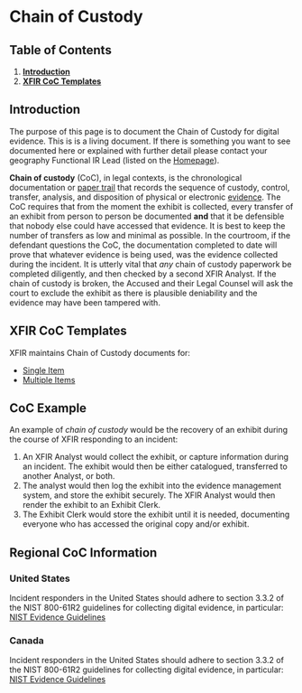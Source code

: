 # Chain of Custody

## Table of Contents
1. [**Introduction**](#Introduction)
2. [**XFIR CoC Templates**](#XFIR-CoC-Templates)

## Introduction
The purpose of this page is to document the Chain of Custody for digital evidence. This is is a living document. If there is something you want to see documented here or explained with further detail please contact your geography Functional IR Lead (listed on the  [Homepage](Home.md)).

**Chain of custody** (CoC), in legal contexts, is the chronological documentation or [paper trail](https://en.wiktionary.org/wiki/paper_trail "wiktionary:paper trail") that records the sequence of custody, control, transfer, analysis, and disposition of physical or electronic [evidence](https://en.wikipedia.org/wiki/Evidence "Evidence"). The CoC requires that from the moment the exhibit is collected, every transfer of an exhibit from person to person be documented **and** that it be defensible that nobody else could have accessed that evidence. It is best to keep the number of transfers as low and minimal as possible. In the courtroom, if the defendant questions the CoC, the documentation completed to date will prove that whatever evidence is being used, was the evidence collected during the incident. It is utterly vital that *any* chain of custody paperwork be completed diligently, and then checked by a second XFIR Analyst. If the chain of custody is broken, the Accused and their Legal Counsel will ask the court to exclude the exhibit as there is plausible deniability and the evidence may have been tampered with.

## XFIR CoC Templates
XFIR maintains Chain of Custody documents for:
* [Single Item](DFIR/IBM%20X-Force%20IR%20Chain%20of%20Custody%20-%20Single%20Item.docx)
* [Multiple Items](DFIR/IBM%20X-Force%20IR%20Chain%20of%20Custody%20-%20Mulitple%20Items.docx)


## CoC Example
An example of  _chain of custody_  would be the recovery of an exhibit during the course of XFIR responding to an incident:

1.  An XFIR Analyst would collect the exhibit, or capture information during an incident. The exhibit would then be either catalogued, transferred to another Analyst, or both.
2.  The analyst would then log the exhibit into the evidence management system, and store the exhibit securely. The XFIR Analyst would then render the exhibit to an Exhibit Clerk.
3.  The Exhibit Clerk would store the exhibit until it is needed, documenting everyone who has accessed the original copy and/or exhibit. 

## Regional CoC Information

### United States
Incident responders in the United States should adhere to section 3.3.2 of the NIST 800-61R2 guidelines for collecting digital evidence, in particular:
[NIST Evidence Guidelines](https://nvlpubs.nist.gov/nistpubs/SpecialPublications/NIST.SP.800-61r2.pdf)
### Canada
Incident responders in the United States should adhere to section 3.3.2 of the NIST 800-61R2 guidelines for collecting digital evidence, in particular:
[NIST Evidence Guidelines](https://nvlpubs.nist.gov/nistpubs/SpecialPublications/NIST.SP.800-61r2.pdf)
